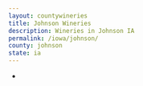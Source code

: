 ```yaml
---
layout: countywineries
title: Johnson Wineries
description: Wineries in Johnson IA
permalink: /iowa/johnson/
county: johnson
state: ia
---
```

-
